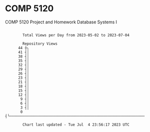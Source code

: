 # COMP 5120
COMP 5120 Project and Homework 
Database Systems I

```

        Total Views per Day from 2023-05-02 to 2023-07-04

        Repository Views
      44 ┼╮
      41 ┤│
      38 ┤│
      35 ┤│
      32 ┤│
      29 ┤│
      26 ┤│
      23 ┤│
      21 ┤│
      18 ┤│
      15 ┤│
      12 ┤│
       9 ┤│
       6 ┤│
       3 ┤│
       0 ┤╰──────────────────────────────────────────────────────────────

        Chart last updated - Tue Jul  4 23:56:17 2023 UTC
        
```
